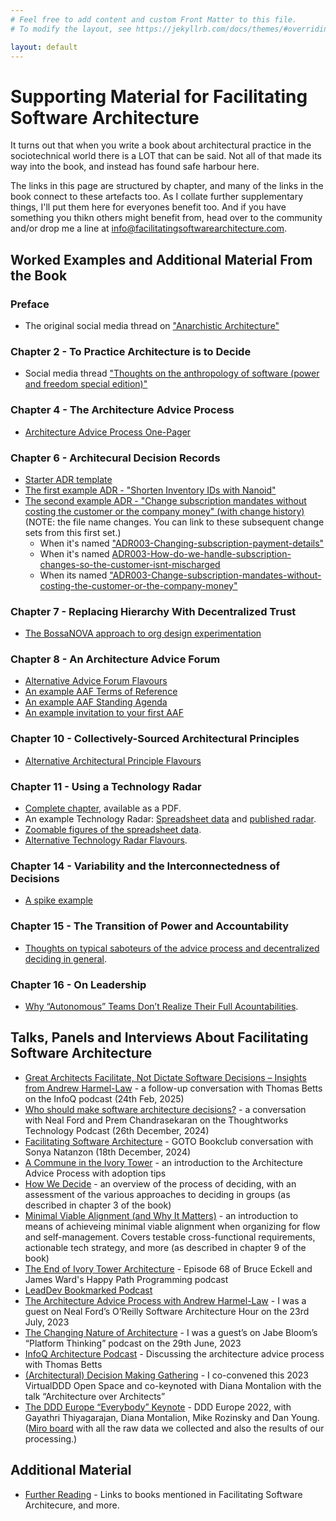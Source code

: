 ```yaml
---
# Feel free to add content and custom Front Matter to this file.
# To modify the layout, see https://jekyllrb.com/docs/themes/#overriding-theme-defaults

layout: default
---
```

# Supporting Material for Facilitating Software Architecture
It turns out that when you write a book about architectural practice in the sociotechnical world there is a LOT that can be said. Not all of that made its way into the book, and instead has found safe harbour here. 

The links in this page are structured by chapter, and many of the links in the book connect to these artefacts too. As I collate further supplementary things, I'll put them here for everyones benefit too. And if you have something you thikn others might benefit from, head over to the community and/or drop me a line at <info@facilitatingsoftwarearchitecture.com>.

## Worked Examples and Additional Material From the Book
### Preface
* The original social media thread on ["Anarchistic Architecture"](./../assets/pdf/Twitter-Thread-Anarchistic-Architecture.pdf)

### Chapter 2 - To Practice Architecture is to Decide
* Social media thread ["Thoughts on the anthropology of software (power and freedom special edition)"](./../assets/pdf/Twitter-Thread-Anthropology-of-Software-Power-and-Freedom.pdf)

### Chapter 4 - The Architecture Advice Process
* [Architecture Advice Process One-Pager](/advice-process-one-pager/)

### Chapter 6 - Architecural Decision Records
* [Starter ADR template](/adr-template/)
* [The first example ADR - "Shorten Inventory IDs with Nanoid"](/first-adr-example/)
* [The second example ADR - "Change subscription mandates without costing the customer or the company money" (with change history)](/second-adr-example/) (NOTE: the file name changes. You can link to these subsequent change sets from this first set.)
     * When it's named ["ADR003-Changing-subscription-payment-details"](https://github.com/andrewharmellaw/facilitating-software-architecture/commits/fcbafdaea65e64a1a3dd1d344a30b95ac08e28ef/adr/ADR003-Changing-subscription-payment-details.md?browsing_rename_history=true&new_path=adr/ADR003-Change-subscription-mandates-without-costing-the-customer-or-the-company-money.md&original_branch=example-adr-changesets)
     * When it's named [ADR003-How-do-we-handle-subscription-changes-so-the-customer-isnt-mischarged](https://github.com/andrewharmellaw/facilitating-software-architecture/commits/0453a6b2c55166a320b5dbd5f0ca197085641ee5/adr/ADR003-How-do-we-handle-subscription-changes-so-the-customer-isnt-mischarged.md?browsing_rename_history=true&new_path=adr/ADR003-Change-subscription-mandates-without-costing-the-customer-or-the-company-money.md&original_branch=example-adr-changesets)
     * When its named ["ADR003-Change-subscription-mandates-without-costing-the-customer-or-the-company-money"](https://github.com/andrewharmellaw/facilitating-software-architecture/commits/example-adr-changesets/adr/ADR003-Change-subscription-mandates-without-costing-the-customer-or-the-company-money.md)

### Chapter 7 - Replacing Hierarchy With Decentralized Trust
* [The BossaNOVA approach to org design experimentation](/bossanova-experimentation/)

### Chapter 8 - An Architecture Advice Forum
* [Alternative Advice Forum Flavours](/alternative-advice-forum-flavors/)
* [An example AAF Terms of Reference](/example-aaf-tor/)
* [An example AAF Standing Agenda](/aaf-standing-agenda-example/)
* [An example invitation to your first AAF](/aaf-first-invitation/)

### Chapter 10 - Collectively-Sourced Architectural Principles
* [Alternative Architectural Principle Flavours](/alternative-architectural-principle-flavors/)

### Chapter 11 - Using a Technology Radar
* [Complete chapter](./../assets/pdf/facilitating_software_architecture_11.pdf), available as a PDF.
* An example Technology Radar: [Spreadsheet data](/radar-example-spreadsheet) and [published radar](/radar-example-published).
* [Zoomable figures of the spreadsheet data](/zoomable-radar-ssht-figs/).
* [Alternative Technology Radar Flavours](/alternative-tech-radar-flavors/).

### Chapter 14 - Variability and the Interconnectedness of Decisions
* [A spike example](/spike-example/)

### Chapter 15 - The Transition of Power and Accountability
* [Thoughts on typical saboteurs of the advice process and decentralized deciding in general](/typical-saboteurs/).

### Chapter 16 - On Leadership
* [Why “Autonomous” Teams Don’t Realize Their Full Acountabilities](/autonomous-teams-and-accountabilities/).

## Talks, Panels and Interviews About Facilitating Software Architecture
* [Great Architects Facilitate, Not Dictate Software Decisions – Insights from Andrew Harmel-Law](https://www.youtube.com/watch?v=jBAjr44Redo&ab_channel=InfoQ) - a follow-up conversation with Thomas Betts on the InfoQ podcast (24th Feb, 2025)
* [Who should make software architecture decisions?](https://www.youtube.com/watch?v=BixPK3aQ3kY&ab_channel=Thoughtworks) - a conversation with Neal Ford and Prem Chandrasekaran on the Thoughtworks Technology Podcast (26th December, 2024)
* [Facilitating Software Architecture](https://www.youtube.com/watch?v=YpFR8qzwYSA&ab_channel=GOTOConferences) - GOTO Bookclub conversation with Sonya Natanzon (18th December, 2024)
* [A Commune in the Ivory Tower](https://www.youtube.com/watch?v=fNIztIQWa04&ab_channel=DevoxxUK) - an introduction to the Architecture Advice Process with adoption tips
* [How We Decide](https://www.youtube.com/watch?v=qvV8GnIf974&ab_channel=DevoxxUK) - an overview of the process of deciding, with an assessment of the various approaches to deciding in groups (as described in chapter 3 of the book)
* [Minimal Viable Alignment (and Why It Matters)](https://www.youtube.com/watch?v=ajbgXzifhFk&ab_channel=CodecampRomania) - an introduction to means of achieveing minimal viable alignment when organizing for flow and self-management. Covers testable cross-functional requirements, actionable tech strategy, and more (as described in chapter 9 of the book)
* [The End of Ivory Tower Architecture](https://www.podchaser.com/podcasts/happy-path-programming-1451773/episodes/68-the-end-of-ivory-tower-arch-149016095) - Episode 68 of Bruce Eckell and James Ward's Happy Path Programming podcast
* [LeadDev Bookmarked Podcast](https://www.youtube.com/watch?v=fUumtS6NxtE&ab_channel=LeadDev)
* [The Architecture Advice Process with Andrew Harmel-Law](https://www.oreilly.com/live-events/software-architecture-hour-the-architecture-advice-process-with-andrew-harmel-law/0636920092589/0636920092588/) - I was a guest on Neal Ford’s O’Reilly Software Architecture Hour on the 23rd July, 2023
* [The Changing Nature of Architecture](https://www.youtube.com/watch?v=KryXEZbKaSE) - I was a guest’s on Jabe Bloom’s “Platform Thinking” podcast on the 29th June, 2023
* [InfoQ Architecture Podcast](https://www.infoq.com/podcasts/architecture-advice-process/) - Discussing the architecture advice process with Thomas Betts
* [(Architectural) Decision Making Gathering](https://virtualddd.com/sessions/85) - I co-convened this 2023 VirtualDDD Open Space and co-keynoted with Diana Montalion with the talk “Architecture over Architects”
* [The DDD Europe “Everybody” Keynote](https://www.youtube.com/watch?v=FEqGObgM_ZU&ab_channel=NeedsWorkshop) - DDD Europe 2022, with Gayathri Thiyagarajan, Diana Montalion, Mike Rozinsky and Dan Young. ([Miro board](https://miro.com/app/board/uXjVOtHPs7o=/?share_link_id=439337832914) with all the raw data we collected and also the results of our processing.)

## Additional Material 
* [Further Reading](/further-reading/) - Links to books mentioned in Facilitating Software Architecure, and more.
